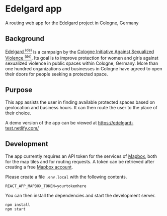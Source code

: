 # Edelgard app

A routing web app for the Edelgard project in Cologne, Germany

## Background

[Edelgard <sup>(de)</sup>](https://edelgard.koeln/) is a campaign by the [Cologne Initiative Against Sexualized Violence <sup>(de)</sup>](https://www.koelner-initiative-gegen-sexualisierte-gewalt.de/).
Its goal is to improve protection for women and girls against sexualized violence in public spaces within Cologne, Germany.
More than one hundred organizations and businesses in Cologne have agreed to open their doors for people seeking a protected space.

## Purpose

This app assists the user in finding available protected spaces based on geolocation and business hours.
It can then route the user to the place of their choice.

A demo version of the app can be viewed at https://edelgard-test.netlify.com/

## Development

The app currently requires an API token for the services of [Mapbox](https://www.mapbox.com/),
both for the map tiles and for routing requests.
A token can be retrieved after creating a free [Mapbox account](https://account.mapbox.com/auth/signup/).

Please create a file `.env.local` with the following contents.

```shell
REACT_APP_MAPBOX_TOKEN=yourtokenhere
```

You can then install the dependencies and start the development server.

```shell
npm install
npm start
```
